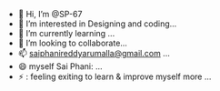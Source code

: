 - 👋 Hi, I’m @SP-67
- 👀 I’m interested in Designing and coding...
- 🌱 I’m currently learning ...
- 💞️ I’m looking to collaborate...
- 📫 saiphanireddyarumalla@gmail.com ...
- 😄 myself Sai Phani: ...
- ⚡ : feeling exiting to learn & improve myself more  ...

<!---
SP-67/SP-67 is a ✨ special ✨ repository because its `README.md` (this file) appears on your GitHub profile.
You can click the Preview link to take a look at your changes.
--->
